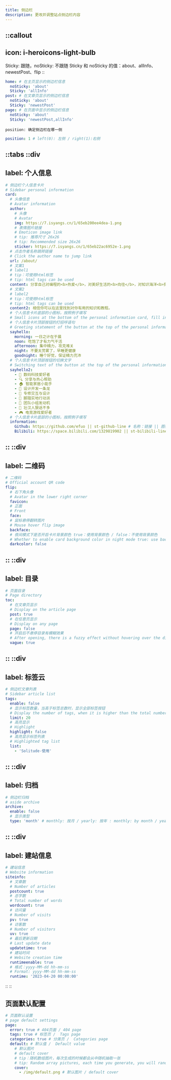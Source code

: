 ```yaml
---
title: 侧边栏
description: 更改并调整站点侧边栏内容
---
```


::callout
---
icon: i-heroicons-light-bulb
---
Sticky: 跟随，noSticky: 不跟随 Sticky 和 noSticky 的值：about、allInfo、newestPost、flip
::

```yaml [_config.solitude.yml]
home: # 在主页显示的侧边栏信息
  noSticky: 'about'
  Sticky: 'allInfo'
post: # 在文章页显示的侧边栏信息
  noSticky: 'about'
  Sticky: 'newestPost'
page: # 在页面中显示的侧边栏信息
  noSticky: 'about'
  Sticky: 'newestPost,allInfo'
```

`position: 确定侧边栏在哪一侧`

```yaml [_config.solitude.yml]
position: 1 # left(0): 左侧 / right(1):右侧
```

::tabs
  ::div
  ---
  label: 个人信息
  ---
  ```yaml [_config.solitude.yml]
  # 侧边栏个人信息卡片
  # Sidebar personal information
  card:
    # 头像信息
    # Avatar information
    author:
      # 头像
      # Avatar
      img: https://7.isyangs.cn/1/65eb200ee4dea-1.png
      # 表情图片链接
      # Emoticon image link
      # tip: 推荐尺寸 26x26
      # tip: Recommended size 26x26
      sticker: https://7.isyangs.cn/1/65eb22ac6952e-1.png
    # 点击作者名称跳转链接
    # Click the author name to jump link
    url: /about/
    # 文案1
    # label1
    # tip：可使用html标签
    # tip: html tags can be used
    content: 分享自己对编程的<b>热爱</b>，对美好生活的<b>向往</b>，对知识海洋<b>探索历程</b>。
    # 文案2
    # label2
    # tip：可使用html标签
    # tip: html tags can be used
    content2: 相信你可以在这里找到对你有用的知识和教程。
    # 个人信息卡片底部的小图标，按照例子填写
    # Small icons at the bottom of the personal information card, fill in according to the example
    # 个人信息卡片顶部按钮的打招呼语句
    # Greeting statement of the button at the top of the personal information card
    sayhello:
      morning: 一日之计在于晨
      noon: 吃饱了才有力气干活
      afternoon: 集中精力，攻克难关
      night: 不要太劳累了，早睡更健康
      goodnight: 睡个好觉，保证精力充沛
    # 个人信息卡片顶部按钮的切换文字
    # Switching text of the button at the top of the personal information card
    sayhello2:
      - 🤖️ 数码科技爱好者
      - 🔍 分享与热心帮助
      - 🏠 智能家居小能手
      - 🔨 设计开发一条龙
      - 🤝 专修交互与设计
      - 🏃 脚踏实地行动派
      - 🧱 团队小组发动机
      - 💢 壮汉人狠话不多
      - 🎮 电竞游戏爱好者
    # 个人信息卡片底部的小图标，按照例子填写
    information:
      Github: https://github.com/efuo || st-github-line # 名称：链接 || 图标 / Name: link || icon
      Bilibili: https://space.bilibili.com/1329819902 || st-bilibili-line
  ```
  ::
  ::div
  ---
  label: 二维码
  ---
  ```yaml [_config.solitude.yml]
  # 二维码
  # Official account QR code
  flip:
    # 右下角头像
    # Avatar in the lower right corner
    favicon:
    # 正面
    # Front
    face:
    # 鼠标悬停翻转图片
    # Mouse hover flip image
    backface:
    # 夜间模式下是否开启卡片背景颜色 true：使用背景颜色 / false：不使用背景颜色
    # Whether to enable card background color in night mode true: use background color / false: do not use background color
    darkcolor: false
  ```
  ::
  ::div
  ---
  label: 目录
  ---
  ```yaml [_config.solitude.yml]
  # 页面目录
  # Page directory
  toc:
    # 在文章页显示
    # Display on the article page
    post: true
    # 在任意页显示
    # Display on any page
    page: false
    # 开启后不悬停目录有模糊效果
    # After opening, there is a fuzzy effect without hovering over the directory
    vague: true
  ```
  ::
  ::div
  ---
  label: 标签云
  ---
  ```yaml [_config.solitude.yml]
  # 侧边栏文章列表
  # Sidebar article list
  tags:
    enable: false
    # 显示标签数量，当高于标签总数时，显示全部标签按钮
    # Display the number of tags, when it is higher than the total number of tags, display all tags button
    limit: 20
    # 高亮显示
    # Highlight
    highlight: false
    # 高亮显示标签列表
    # Highlighted tag list
    list:
      - 'Solitude-使用'
  ```
  ::
  ::div
  ---
  label: 归档
  ---
  ```yaml [_config.solitude.yml]
  # 侧边栏归档
  # aside archive
  archive:
    enable: false
    # 显示类型
    type: 'month' # monthly: 按月 / yearly: 按年 : monthly: by month / yearly: by year
  ```
  ::
  ::div
  ---
  label: 建站信息
  ---
  ```yaml [_config.solitude.yml]
  # 建站信息
  # Website information
  siteinfo:
    # 文章数
    # Number of articles
    postcount: true
    # 总字数
    # Total number of words
    wordcount: true
    # 访问量
    # Number of visits
    pv: true
    # 访客数
    # Number of visitors
    uv: true
    # 最后更新日期
    # Last update date
    updatetime: true
    # 建站时间
    # Website creation time
    runtimeenable: true
    # 格式：yyyy-MM-dd hh-mm-ss
    # Format: yyyy-MM-dd hh-mm-ss
    runtime: '2023-04-20 00:00:00'
  ```
  ::
::

## 页面默认配置
```yaml [_config.solitude.yml]
# 页面默认设置
# page default settings
page:
  error: true # 404页面 / 404 page
  tags: true # 标签页 /  Tags page
  categories: true # 分类页 /  Categories page
  default: # 默认值 /  Default value
    # 默认图片
    # default cover
    # tip：随机数组图片，每次生成的时候都会从中随机抽取一张
    # tip: Random array pictures, each time you generate, you will randomly extract one from them
    cover:
      - /img/default.png # 默认图片 / default cover
```